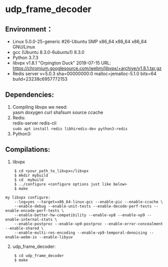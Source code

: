 # udp_frame_decoder


## Environment：
* Linux 5.0.0-25-generic #26-Ubuntu SMP x86_64 x86_64 x86_64 GNU/Linux
* gcc (Ubuntu 8.3.0-6ubuntu1) 8.3.0
* Python 3.7.3
* libvpx v1.8.1 "Orpington Duck" 2019-07-15  URL: <https://chromium.googlesource.com/webm/libvpx/+archive/v1.8.1.tar.gz>
* Redis server v=5.0.3 sha=00000000:0 malloc=jemalloc-5.1.0 bits=64 build=23238c6957772153

## Dependencies:
1. Compiling libvpx we need: \
    yasm doxygen curl sha1sum source ccache 
2. Redis: \
    redis-server redis-cli \
    `sudo apt install redis libhiredis-dev python3-redis `
3. Python3:


## Compilations:
1. libvpx
```
    $ cd <your_path_to_libvpx>/libvpx
    $ mkdir mybuild
    $ cd  mybuild
    $ ../configure <configure options just like below>
    $ make
 ```   
    my libvpx configure:
        --log=yes --target=x86_64-linux-gcc --enable-pic --enable-ccache \
        --enable-debug --enable-unit-tests --enable-decode-perf-tests --enable-encode-perf-tests \
        --enable-better-hw-compatibility --enable-vp8 --enable-vp9 --enable-internal-stats \
        --enable-postproc --enable-vp9-postproc --enable-error-concealment --enable-shared \
        --enable-multi-res-encoding --enable-vp9-temporal-denoising --enable-webm-io --enable-libyuv

2. udp_frame_decoder:
```
    $ cd udp_frame_decoder
    $ make
```
